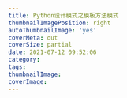 ```yaml
---
title: Python设计模式之模板方法模式
thumbnailImagePosition: right
autoThumbnailImage: 'yes'
coverMeta: out
coverSize: partial
date: 2021-07-12 09:52:06
category:
tags:
thumbnailImage:
coverImage:
---
```

